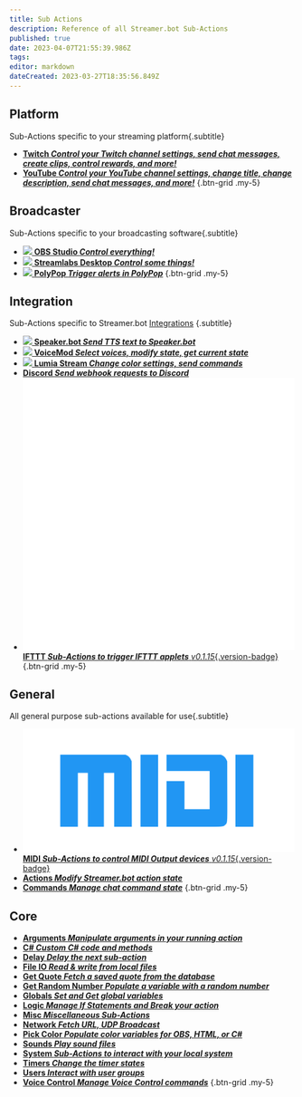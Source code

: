 ```yaml
---
title: Sub Actions
description: Reference of all Streamer.bot Sub-Actions
published: true
date: 2023-04-07T21:55:39.986Z
tags: 
editor: markdown
dateCreated: 2023-03-27T18:35:56.849Z
---
```


## Platform
Sub-Actions specific to your streaming platform{.subtitle}

- [<i class="mdi mdi-twitch text--twitch"></i> **Twitch *Control your Twitch channel settings, send chat messages, create clips, control rewards, and more!***](/Sub-Actions/Twitch)
- [<i class="mdi mdi-youtube text--youtube"></i> **YouTube *Control your YouTube channel settings, change title, change description, send chat messages, and more!***](/Sub-Actions/YouTube)
{.btn-grid .my-5}

## Broadcaster
Sub-Actions specific to your broadcasting software{.subtitle}

- [<img src="https://streamer.bot/img/integrations/obs.svg"/> **OBS Studio *Control everything!***](/Sub-Actions/OBS)
- [<img src="https://streamer.bot/img/integrations/streamlabs.png"/> **Streamlabs Desktop *Control some things!***](/Sub-Actions/Streamlabs-Desktop)
- [<img src="https://streamer.bot/img/integrations/polypop.png"/> **PolyPop *Trigger alerts in PolyPop***](/Sub-Actions/PolyPop)
{.btn-grid .my-5}

## Integration
Sub-Actions specific to Streamer.bot [Integrations](/Integrations) {.subtitle}

- [<img src="https://streamer.bot/twitchspeaker/logo.svg"></img> **Speaker.bot *Send TTS text to Speaker.bot***](/Sub-Actions/Speakerbot)
- [<img src="https://streamer.bot/img/integrations/voicemod.png"> **VoiceMod *Select voices, modify state, get current state***](/Sub-Actions/VoiceMod)
- [<img src="https://streamer.bot/img/integrations/lumia.png"> **Lumia Stream *Change color settings, send commands***](/Sub-Actions/Lumia-Stream)
- [<i class="mdi mdi-discord text--discord"></i> **Discord *Send webhook requests to Discord***](/Sub-Actions/Discord)
- [<img src="/logos/ifttt.png" style="height: auto;"></img> **IFTTT *Sub-Actions to trigger IFTTT applets*** *v0.1.15*{.version-badge}](/Sub-Actions/IFTTT)
{.btn-grid .my-5}

## General
All general purpose sub-actions available for use{.subtitle}
- [<img src="/logos/midi.svg" style="height: auto;"></img> **MIDI *Sub-Actions to control MIDI Output devices*** *v0.1.15*{.version-badge}](/Sub-Actions/MIDI)
- [<i class="mdi mdi-lightning-bolt primary--text"></i> **Actions *Modify Streamer.bot action state***](/Sub-Actions/Actions)
- [<i class="mdi mdi-comment-alert primary--text"></i> **Commands *Manage chat command state***](/Sub-Actions/Commands)
{.btn-grid .my-5}

## Core
- [<i class="mdi mdi-variable-box primary--text"></i> **Arguments *Manipulate arguments in your running action***](/Sub-Actions/Arguments)
- [<i class="mdi mdi-code-braces primary--text"></i> **C# *Custom C# code and methods***](/Sub-Actions/CSharp)
- [<i class="mdi mdi-timelapse primary--text"></i> **Delay *Delay the next sub-action***](/Sub-Actions/Delay)
- [<i class="mdi mdi-file-code primary--text"></i> **File IO *Read &amp; write from local files***](/Sub-Actions/File)
- [<i class="mdi mdi-comment-quote-outline primary--text"></i> **Get Quote *Fetch a saved quote from the database***](/Sub-Actions/Get-Quote)
- [<i class="mdi mdi-numeric primary--text"></i> **Get Random Number *Populate a variable with a random number***](/Sub-Actions/Get-Random-Number)
- [<i class="mdi mdi-earth primary--text"></i> **Globals *Set and Get global variables***](/Sub-Actions/Globals)
- [<i class="mdi mdi-state-machine primary--text"></i> **Logic *Manage If Statements and Break your action***](/Sub-Actions/Logic)
- [<i class="mdi mdi-tag primary--text"></i> **Misc *Miscellaneous Sub-Actions***](/Sub-Actions/Misc)
- [<i class="mdi mdi-network primary--text"></i> **Network *Fetch URL, UDP Broadcast***](/Sub-Actions/Network)
- [<i class="mdi mdi-format-color-fill primary--text"></i> **Pick Color *Populate color variables for OBS, HTML, or C#***](/Sub-Actions/Pick-Color)
- [<i class="mdi mdi-volume-high primary--text"></i> **Sounds *Play sound files***](/Sub-Actions/Sounds)
- [<i class="mdi mdi-cog primary--text"></i> **System *Sub-Actions to interact with your local system***](/Sub-Actions/System)
- [<i class="mdi mdi-timer primary--text"></i> **Timers *Change the timer states***](/Sub-Actions/Timers)
- [<i class="mdi mdi-account-multiple primary--text"></i> **Users *Interact with user groups***](/Sub-Actions/Users)
- [<i class="mdi mdi-account-voice primary--text"></i> **Voice Control *Manage Voice Control commands***](/Sub-Actions/Voice-Control)
{.btn-grid .my-5}